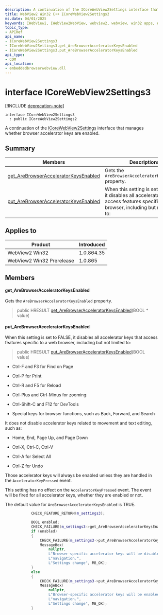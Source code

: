 ```yaml
---
description: A continuation of the ICoreWebView2Settings interface that manages whether browser accelerator keys are enabled.
title: WebView2 Win32 C++ ICoreWebView2Settings3
ms.date: 04/01/2025
keywords: IWebView2, IWebView2WebView, webview2, webview, win32 apps, win32, edge, ICoreWebView2, ICoreWebView2Controller, browser control, edge html, ICoreWebView2Settings3
topic_type: 
- APIRef
api_name:
- ICoreWebView2Settings3
- ICoreWebView2Settings3.get_AreBrowserAcceleratorKeysEnabled
- ICoreWebView2Settings3.put_AreBrowserAcceleratorKeysEnabled
api_type:
- COM
api_location:
- embeddedbrowserwebview.dll
---
```


# interface ICoreWebView2Settings3

[!INCLUDE [deprecation-note](../includes/deprecation-note.md)]

```
interface ICoreWebView2Settings3
  : public ICoreWebView2Settings2
```

A continuation of the [ICoreWebView2Settings](icorewebview2settings.md#icorewebview2settings) interface that manages whether browser accelerator keys are enabled.

## Summary

 Members                        | Descriptions
--------------------------------|---------------------------------------------
[get_AreBrowserAcceleratorKeysEnabled](#get_arebrowseracceleratorkeysenabled) | Gets the `AreBrowserAcceleratorKeysEnabled` property.
[put_AreBrowserAcceleratorKeysEnabled](#put_arebrowseracceleratorkeysenabled) | When this setting is set to FALSE, it disables all accelerator keys that access features specific to a web browser, including but not limited to:

## Applies to

Product                         | Introduced
--------------------------------|---------------------------------------------
WebView2 Win32            |    1.0.864.35
WebView2 Win32 Prerelease |    1.0.865

## Members

#### get_AreBrowserAcceleratorKeysEnabled

Gets the `AreBrowserAcceleratorKeysEnabled` property.

> public HRESULT [get_AreBrowserAcceleratorKeysEnabled](#get_arebrowseracceleratorkeysenabled)(BOOL * value)

#### put_AreBrowserAcceleratorKeysEnabled

When this setting is set to FALSE, it disables all accelerator keys that access features specific to a web browser, including but not limited to:

> public HRESULT [put_AreBrowserAcceleratorKeysEnabled](#put_arebrowseracceleratorkeysenabled)(BOOL value)

* Ctrl-F and F3 for Find on Page

* Ctrl-P for Print

* Ctrl-R and F5 for Reload

* Ctrl-Plus and Ctrl-Minus for zooming

* Ctrl-Shift-C and F12 for DevTools

* Special keys for browser functions, such as Back, Forward, and Search

It does not disable accelerator keys related to movement and text editing, such as:

* Home, End, Page Up, and Page Down

* Ctrl-X, Ctrl-C, Ctrl-V

* Ctrl-A for Select All

* Ctrl-Z for Undo

Those accelerator keys will always be enabled unless they are handled in the `AcceleratorKeyPressed` event.

This setting has no effect on the `AcceleratorKeyPressed` event. The event will be fired for all accelerator keys, whether they are enabled or not.

The default value for `AreBrowserAcceleratorKeysEnabled` is TRUE.

```cpp
            CHECK_FEATURE_RETURN(m_settings3);

            BOOL enabled;
            CHECK_FAILURE(m_settings3->get_AreBrowserAcceleratorKeysEnabled(&enabled));
            if (enabled)
            {
                CHECK_FAILURE(m_settings3->put_AreBrowserAcceleratorKeysEnabled(FALSE));
                MessageBox(
                    nullptr,
                    L"Browser-specific accelerator keys will be disabled after the next "
                    L"navigation.",
                    L"Settings change", MB_OK);
            }
            else
            {
                CHECK_FAILURE(m_settings3->put_AreBrowserAcceleratorKeysEnabled(TRUE));
                MessageBox(
                    nullptr,
                    L"Browser-specific accelerator keys will be enabled after the next "
                    L"navigation.",
                    L"Settings change", MB_OK);
            }
```

